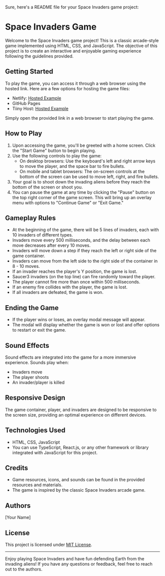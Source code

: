 Sure, here's a README file for your Space Invaders game project:

# Space Invaders Game

Welcome to the Space Invaders game project! This is a classic arcade-style game implemented using HTML, CSS, and JavaScript. The objective of this project is to create an interactive and enjoyable gaming experience following the guidelines provided.

## Getting Started

To play the game, you can access it through a web browser using the hosted link. Here are a few options for hosting the game files:

- Netlify: [Hosted Example](https://symphonious-malabi-a68066.netlify.app/space-invadersgame.html)
- GitHub Pages
- Tiiny Host: [Hosted Example](https://mygamee.tiiny.site/)

Simply open the provided link in a web browser to start playing the game.

## How to Play

1. Upon accessing the game, you'll be greeted with a home screen. Click the "Start Game" button to begin playing.
2. Use the following controls to play the game:
   - On desktop browsers: Use the keyboard's left and right arrow keys to move the player, and the space bar to fire bullets.
   - On mobile and tablet browsers: The on-screen controls at the bottom of the screen can be used to move left, right, and fire bullets.
3. Your goal is to shoot down the invading aliens before they reach the bottom of the screen or shoot you.
4. You can pause the game at any time by clicking the "Pause" button on the top right corner of the game screen. This will bring up an overlay menu with options to "Continue Game" or "Exit Game."

## Gameplay Rules

- At the beginning of the game, there will be 5 lines of invaders, each with 10 invaders of different types.
- Invaders move every 500 milliseconds, and the delay between each move decreases after every 10 moves.
- Invaders will move down a step if they reach the left or right side of the game container.
- Invaders can move from the left side to the right side of the container in 8 - 10 moves.
- If an invader reaches the player's Y position, the game is lost.
- Saucer3 invaders (on the top line) can fire randomly toward the player.
- The player cannot fire more than once within 500 milliseconds.
- If an enemy fire collides with the player, the game is lost.
- If all invaders are defeated, the game is won.

## Ending the Game

- If the player wins or loses, an overlay modal message will appear.
- The modal will display whether the game is won or lost and offer options to restart or exit the game.

## Sound Effects

Sound effects are integrated into the game for a more immersive experience. Sounds play when:
- Invaders move
- The player shoots
- An invader/player is killed

## Responsive Design

The game container, player, and invaders are designed to be responsive to the screen size, providing an optimal experience on different devices.

## Technologies Used

- HTML, CSS, JavaScript
- You can use TypeScript, React.js, or any other framework or library integrated with JavaScript for this project.

## Credits

- Game resources, icons, and sounds can be found in the provided resources and materials.
- The game is inspired by the classic Space Invaders arcade game.

## Authors

[Your Name]

## License

This project is licensed under [MIT License](LICENSE).

---

Enjoy playing Space Invaders and have fun defending Earth from the invading aliens! If you have any questions or feedback, feel free to reach out to the authors.
